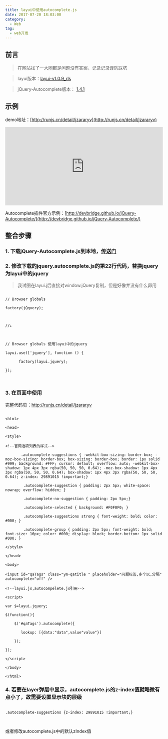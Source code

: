 ```yaml
---
title: layui中使用autocomplete.js
date: 2017-07-20 18:03:00
category:
  - Web
tag:
  - web开发
---
```


## 前言

> 在网站找了一大圈都是问题没有答案，记录记录谨防踩坑

> layui版本：[layui-v1.0.9_rls](https://github.com/sentsin/layui)

>  jQuery-Autocomplete版本： [1.4.1](https://github.com/devbridge/jQuery-Autocomplete)



## 示例

demo地址：[http://runjs.cn/detail/jzararyv](http://runjs.cn/detail/jzararyv)        



<iframe style="width: 100%; height: 250px" src="http://sandbox.runjs.cn/show/jzararyv" allowfullscreen="allowfullscreen" frameborder="0"></iframe>



Autocomplete插件官方示例：[http://devbridge.github.io/jQuery-Autocomplete/](http://devbridge.github.io/jQuery-Autocomplete/)



## 整合步骤



### 1.  下载jQuery-Autocomplete.js到本地，[传送门](https://github.com/devbridge/jQuery-Autocomplete/blob/master/dist/jquery.autocomplete.js)

### 2. 修改下载的jquery.autocomplete.js的第22行代码，替换jquery为layui中的jquery

> 我试图在layui.j后直接对window.jQuery复制，但是好像并没有什么卵用



```

// Browser globals

factory(jQquery);



//↓



// Browser globals 使用layui中的jquery

layui.use(['jquery'], function () {

      factory(layui.jquery);

});



```



### 3.  在页面中使用    

完整代码见：http://runjs.cn/detail/jzararyv    



```

<html>

<head>

<style>

<!--官网选项列表的样式-->

       .autocomplete-suggestions { -webkit-box-sizing: border-box; -moz-box-sizing: border-box; box-sizing: border-box; border: 1px solid #999; background: #FFF; cursor: default; overflow: auto; -webkit-box-shadow: 1px 4px 3px rgba(50, 50, 50, 0.64); -moz-box-shadow: 1px 4px 3px rgba(50, 50, 50, 0.64); box-shadow: 1px 4px 3px rgba(50, 50, 50, 0.64); z-index: 29891015 !important;}

        .autocomplete-suggestion { padding: 2px 5px; white-space: nowrap; overflow: hidden; }

        .autocomplete-no-suggestion { padding: 2px 5px;}

        .autocomplete-selected { background: #F0F0F0; }

        .autocomplete-suggestions strong { font-weight: bold; color: #000; }

        .autocomplete-group { padding: 2px 5px; font-weight: bold; font-size: 16px; color: #000; display: block; border-bottom: 1px solid #000; }

</style>

</head>

<body>

<input id="qaTags" class="ym-qatitle " placeholder="问题标签,多个以,分隔" autocomplete="off" />

<!--layui.js,autocompelete.js引用-->

<script>

var $=layui.jquery;

$(function(){

    $('#qaTags').autocomplete({

       lookup: [{data:"data",value"value"}]

    });

});

</script>

</body>

</html>

```



### 4. 若要在layer弹层中显示，autocomplete.js的z-index值就略微有点小了，故需要设置显示块的层级

```

.autocomplete-suggestions {z-index: 29891015 !important;}



```

或者修改autocomplete.js中的默认zIndex值
